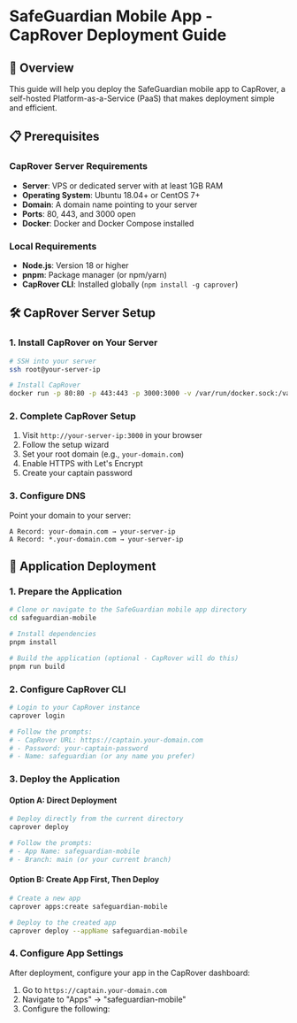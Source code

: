 # SafeGuardian Mobile App - CapRover Deployment Guide

## 🚀 Overview

This guide will help you deploy the SafeGuardian mobile app to CapRover, a self-hosted Platform-as-a-Service (PaaS) that makes deployment simple and efficient.

## 📋 Prerequisites

### CapRover Server Requirements
- **Server**: VPS or dedicated server with at least 1GB RAM
- **Operating System**: Ubuntu 18.04+ or CentOS 7+
- **Domain**: A domain name pointing to your server
- **Ports**: 80, 443, and 3000 open
- **Docker**: Docker and Docker Compose installed

### Local Requirements
- **Node.js**: Version 18 or higher
- **pnpm**: Package manager (or npm/yarn)
- **CapRover CLI**: Installed globally (`npm install -g caprover`)

## 🛠️ CapRover Server Setup

### 1. Install CapRover on Your Server

```bash
# SSH into your server
ssh root@your-server-ip

# Install CapRover
docker run -p 80:80 -p 443:443 -p 3000:3000 -v /var/run/docker.sock:/var/run/docker.sock -v /captain:/captain caprover/caprover
```

### 2. Complete CapRover Setup

1. Visit `http://your-server-ip:3000` in your browser
2. Follow the setup wizard
3. Set your root domain (e.g., `your-domain.com`)
4. Enable HTTPS with Let's Encrypt
5. Create your captain password

### 3. Configure DNS

Point your domain to your server:
```
A Record: your-domain.com → your-server-ip
A Record: *.your-domain.com → your-server-ip
```

## 📱 Application Deployment

### 1. Prepare the Application

```bash
# Clone or navigate to the SafeGuardian mobile app directory
cd safeguardian-mobile

# Install dependencies
pnpm install

# Build the application (optional - CapRover will do this)
pnpm run build
```

### 2. Configure CapRover CLI

```bash
# Login to your CapRover instance
caprover login

# Follow the prompts:
# - CapRover URL: https://captain.your-domain.com
# - Password: your-captain-password
# - Name: safeguardian (or any name you prefer)
```

### 3. Deploy the Application

#### Option A: Direct Deployment

```bash
# Deploy directly from the current directory
caprover deploy

# Follow the prompts:
# - App Name: safeguardian-mobile
# - Branch: main (or your current branch)
```

#### Option B: Create App First, Then Deploy

```bash
# Create a new app
caprover apps:create safeguardian-mobile

# Deploy to the created app
caprover deploy --appName safeguardian-mobile
```

### 4. Configure App Settings

After deployment, configure your app in the CapRover dashboard:

1. Go to `https://captain.your-domain.com`
2. Navigate to "Apps" → "safeguardian-mobile"
3. Configure the following:

####

